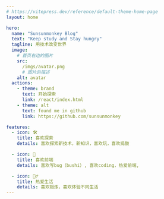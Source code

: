 ```yaml
---
# https://vitepress.dev/reference/default-theme-home-page
layout: home

hero:
  name: "Sunsunmonkey Blog"
  text: "Keep study and Stay hungry"
  tagline: 用技术改变世界
  image:
    # 首页右边的图片
    src:
      /imgs/avatar.png
      # 图片的描述
    alt: avatar
  actions:
    - theme: brand
      text: 开始探索
      link: /react/index.html
    - theme: alt
      text: found me in github
      link: https://github.com/sunsunmonkey

features:
  - icon: 🛠️
    title: 喜欢探索
    details: 喜欢探索新技术，新知识，喜欢玩，喜欢捣鼓

  - icon: 🐛
    title: 喜欢前端
    details: 喜欢写bug（bushi）, 喜欢coding，热爱前端,

  - icon: 🏃‍♂️
    title: 热爱生活
    details: 喜欢锻炼，喜欢体验不同生活
---
```

